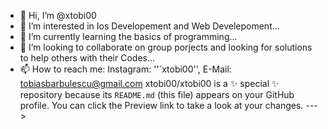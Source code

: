 - 👋 Hi, I’m @xtobi00
- 👀 I’m interested in Ios Developement and Web Develepoment...
- 🌱 I’m currently learning the basics of programming...
- 💞️ I’m looking to collaborate on group porjects and looking for solutions to help others with their Codes...
- 📫 How to reach me: Instagram: ''´xtobi00'', E-Mail: tobiasbarbulescu@gmail.com
xtobi00/xtobi00 is a ✨ special ✨ repository because its `README.md` (this file) appears on your GitHub profile.
You can click the Preview link to take a look at your changes.
--->

